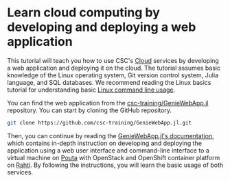 # Learn cloud computing by developing and deploying a web application
This tutorial will teach you how to use CSC's [Cloud](../../cloud/concepts.md) services by developing a web application and deploying it on the cloud. The tutorial assumes basic knowledge of the Linux operating system, Git version control system, Julia language, and SQL databases. We recommend reading the Linux basics tutorial for understanding basic [Linux command line usage](env-guide/index.md).

You can find the web application from the [csc-training/GenieWebApp.jl](https://github.com/csc-training/GenieWebApp.jl) repository. You can start by cloning the GitHub repository.

```bash
git clone https://github.com/csc-training/GenieWebApp.jl.git
```

Then, you can continue by reading the [GenieWebApp.jl's documentation](https://csc-training.github.io/GenieWebApp.jl/dev/), which contains in-depth instruction on developing and deploying the application using a web user interface and command-line interface to a virtual machine on [Pouta](../../cloud/pouta/index.md) with OpenStack and OpenShift container platform on [Rahti](../../cloud/rahti/index.md). By following the instructions, you will learn the basic usage of both services.
